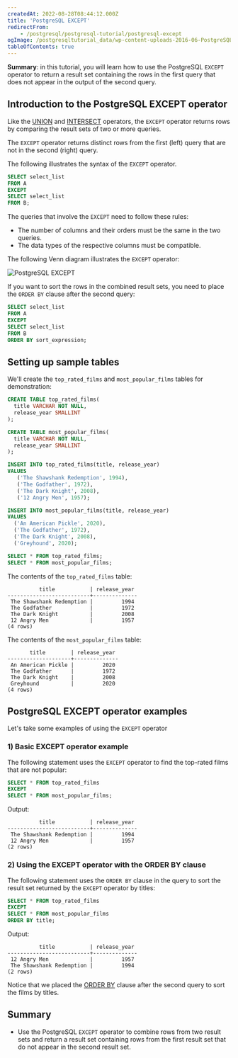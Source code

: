 ```yaml
---
createdAt: 2022-08-28T08:44:12.000Z
title: 'PostgreSQL EXCEPT'
redirectFrom:
    - /postgresql/postgresql-tutorial/postgresql-except
ogImage: /postgresqltutorial_data/wp-content-uploads-2016-06-PostgreSQL-EXCEPT-300x202.png
tableOfContents: true
---
```


**Summary**: in this tutorial, you will learn how to use the PostgreSQL `EXCEPT` operator to return a result set containing the rows in the first query that does not appear in the output of the second query.

## Introduction to the PostgreSQL EXCEPT operator

Like the [UNION](/postgresql/postgresql-union) and [INTERSECT](/postgresql/postgresql-tutorial/postgresql-intersect) operators, the `EXCEPT` operator returns rows by comparing the result sets of two or more queries.

The `EXCEPT` operator returns distinct rows from the first (left) query that are not in the second (right) query.

The following illustrates the syntax of the `EXCEPT` operator.

```sql
SELECT select_list
FROM A
EXCEPT
SELECT select_list
FROM B;
```

The queries that involve the `EXCEPT` need to follow these rules:

- The number of columns and their orders must be the same in the two queries.
- The data types of the respective columns must be compatible.

The following Venn diagram illustrates the `EXCEPT` operator:

![PostgreSQL EXCEPT](/postgresqltutorial_data/wp-content-uploads-2016-06-PostgreSQL-EXCEPT-300x202.png)

If you want to sort the rows in the combined result sets, you need to place the `ORDER BY` clause after the second query:

```sql
SELECT select_list
FROM A
EXCEPT
SELECT select_list
FROM B
ORDER BY sort_expression;
```

## Setting up sample tables

We'll create the `top_rated_films` and `most_popular_films` tables for demonstration:

```sql
CREATE TABLE top_rated_films(
  title VARCHAR NOT NULL,
  release_year SMALLINT
);

CREATE TABLE most_popular_films(
  title VARCHAR NOT NULL,
  release_year SMALLINT
);

INSERT INTO top_rated_films(title, release_year)
VALUES
   ('The Shawshank Redemption', 1994),
   ('The Godfather', 1972),
   ('The Dark Knight', 2008),
   ('12 Angry Men', 1957);

INSERT INTO most_popular_films(title, release_year)
VALUES
  ('An American Pickle', 2020),
  ('The Godfather', 1972),
  ('The Dark Knight', 2008),
  ('Greyhound', 2020);

SELECT * FROM top_rated_films;
SELECT * FROM most_popular_films;
```

The contents of the `top_rated_films` table:

```
          title           | release_year
--------------------------+--------------
 The Shawshank Redemption |         1994
 The Godfather            |         1972
 The Dark Knight          |         2008
 12 Angry Men             |         1957
(4 rows)
```

The contents of the `most_popular_films` table:

```
       title        | release_year
--------------------+--------------
 An American Pickle |         2020
 The Godfather      |         1972
 The Dark Knight    |         2008
 Greyhound          |         2020
(4 rows)
```

## PostgreSQL EXCEPT operator examples

Let's take some examples of using the `EXCEPT` operator

### 1) Basic EXCEPT operator example

The following statement uses the `EXCEPT` operator to find the top-rated films that are not popular:

```sql
SELECT * FROM top_rated_films
EXCEPT
SELECT * FROM most_popular_films;
```

Output:

```
          title           | release_year
--------------------------+--------------
 The Shawshank Redemption |         1994
 12 Angry Men             |         1957
(2 rows)
```

### 2) Using the EXCEPT operator with the ORDER BY clause

The following statement uses the `ORDER BY` clause in the query to sort the result set returned by the `EXCEPT` operator by titles:

```sql
SELECT * FROM top_rated_films
EXCEPT
SELECT * FROM most_popular_films
ORDER BY title;
```

Output:

```
          title           | release_year
--------------------------+--------------
 12 Angry Men             |         1957
 The Shawshank Redemption |         1994
(2 rows)
```

Notice that we placed the [ORDER BY](/postgresql/postgresql-order-by) clause after the second query to sort the films by titles.

## Summary

- Use the PostgreSQL `EXCEPT` operator to combine rows from two result sets and return a result set containing rows from the first result set that do not appear in the second result set.

